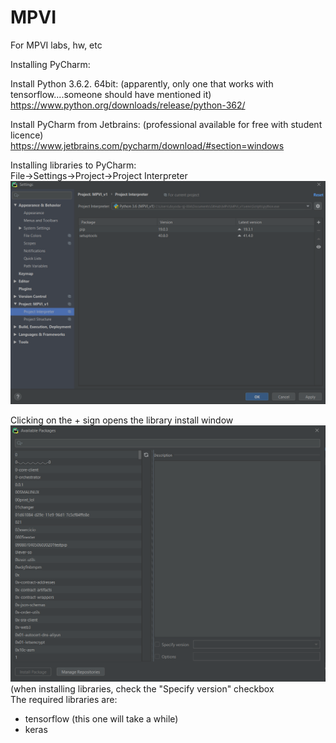 # MPVI
 For MPVI labs, hw, etc
 
 Installing PyCharm:
  
 Install Python 3.6.2. 64bit: (apparently, only one that works with tensorflow....someone should have mentioned it)  \
 https://www.python.org/downloads/release/python-362/
 
 Install PyCharm from Jetbrains: (professional available for free with student licence)  \
 https://www.jetbrains.com/pycharm/download/#section=windows
 
Installing libraries to PyCharm:  \
File->Settings->Project->Project Interpreter
![tutimage1](https://github.com/khalilbego1/MPVI/blob/master/info_images/info1.PNG)

Clicking on the + sign opens the library install window  \
![tutimage2](https://github.com/khalilbego1/MPVI/blob/master/info_images/info2.PNG)
(when installing libraries, check the "Specify version" checkbox  \
The required libraries are:  
- tensorflow (this one will take a while)
- keras
